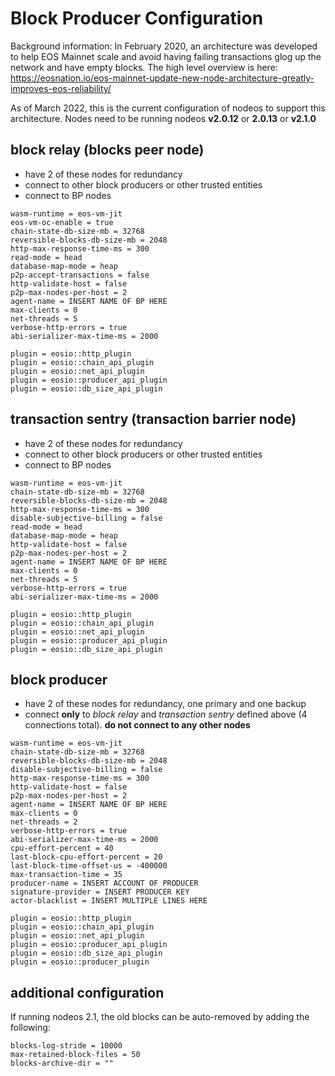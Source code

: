 # Block Producer Configuration

Background information: In February 2020, an architecture was developed to help EOS Mainnet scale and avoid having failing transactions glog up the network and have empty blocks. The high level overview is here: https://eosnation.io/eos-mainnet-update-new-node-architecture-greatly-improves-eos-reliability/

As of March 2022, this is the current configuration of nodeos to support this architecture. Nodes need to be running nodeos **v2.0.12** or **2.0.13** or **v2.1.0**

## block relay (blocks peer node)

- have 2 of these nodes for redundancy
- connect to other block producers or other trusted entities
- connect to BP nodes

```
wasm-runtime = eos-vm-jit
eos-vm-oc-enable = true
chain-state-db-size-mb = 32768
reversible-blocks-db-size-mb = 2048
http-max-response-time-ms = 300
read-mode = head
database-map-mode = heap
p2p-accept-transactions = false
http-validate-host = false
p2p-max-nodes-per-host = 2
agent-name = INSERT NAME OF BP HERE
max-clients = 0
net-threads = 5
verbose-http-errors = true
abi-serializer-max-time-ms = 2000

plugin = eosio::http_plugin
plugin = eosio::chain_api_plugin
plugin = eosio::net_api_plugin
plugin = eosio::producer_api_plugin
plugin = eosio::db_size_api_plugin
```

## transaction sentry (transaction barrier node)

- have 2 of these nodes for redundancy
- connect to other block producers or other trusted entities
- connect to BP nodes

```
wasm-runtime = eos-vm-jit
chain-state-db-size-mb = 32768
reversible-blocks-db-size-mb = 2048
http-max-response-time-ms = 300
disable-subjective-billing = false
read-mode = head
database-map-mode = heap
http-validate-host = false
p2p-max-nodes-per-host = 2
agent-name = INSERT NAME OF BP HERE
max-clients = 0
net-threads = 5
verbose-http-errors = true
abi-serializer-max-time-ms = 2000

plugin = eosio::http_plugin
plugin = eosio::chain_api_plugin
plugin = eosio::net_api_plugin
plugin = eosio::producer_api_plugin
plugin = eosio::db_size_api_plugin
```

## block producer

- have 2 of these nodes for redundancy, one primary and one backup
- connect **only** to _block relay_ and _transaction sentry_ defined above (4 connections total). **do not connect to any other nodes**

```
wasm-runtime = eos-vm-jit
chain-state-db-size-mb = 32768
reversible-blocks-db-size-mb = 2048
disable-subjective-billing = false
http-max-response-time-ms = 300
http-validate-host = false
p2p-max-nodes-per-host = 2
agent-name = INSERT NAME OF BP HERE
max-clients = 0
net-threads = 2
verbose-http-errors = true
abi-serializer-max-time-ms = 2000
cpu-effort-percent = 40
last-block-cpu-effort-percent = 20
last-block-time-offset-us = -400000
max-transaction-time = 35
producer-name = INSERT ACCOUNT OF PRODUCER
signature-provider = INSERT PRODUCER KEY
actor-blacklist = INSERT MULTIPLE LINES HERE

plugin = eosio::http_plugin
plugin = eosio::chain_api_plugin
plugin = eosio::net_api_plugin
plugin = eosio::producer_api_plugin
plugin = eosio::db_size_api_plugin
plugin = eosio::producer_plugin
```

## additional configuration

If running nodeos 2.1, the old blocks can be auto-removed by adding the following:

```
blocks-log-stride = 10000
max-retained-block-files = 50
blocks-archive-dir = ""
```
